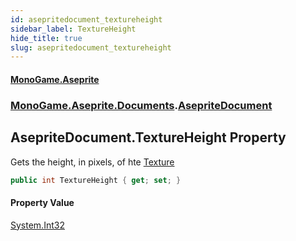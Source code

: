 ```yaml
---
id: asepritedocument_textureheight
sidebar_label: TextureHeight
hide_title: true
slug: asepritedocument_textureheight
---
```

#### [MonoGame.Aseprite](index 'index')
### [MonoGame.Aseprite.Documents](monogame_aseprite_documents 'MonoGame.Aseprite.Documents').[AsepriteDocument](asepritedocument 'MonoGame.Aseprite.Documents.AsepriteDocument')
## AsepriteDocument.TextureHeight Property
Gets the height, in pixels, of hte [Texture](asepritedocument_texture 'MonoGame.Aseprite.Documents.AsepriteDocument.Texture')  
```csharp
public int TextureHeight { get; set; }
```
#### Property Value
[System.Int32](https://docs.microsoft.com/en-us/dotnet/api/System.Int32 'System.Int32')  
